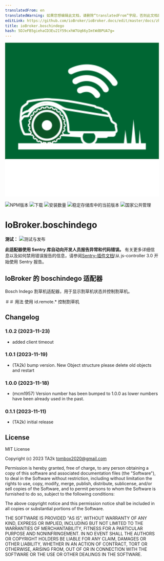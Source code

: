 ```yaml
---
translatedFrom: en
translatedWarning: 如果您想编辑此文档，请删除“translatedFrom”字段，否则此文档将再次自动翻译
editLink: https://github.com/ioBroker/ioBroker.docs/edit/master/docs/zh-cn/adapterref/iobroker.boschindego/README.md
title: ioBroker.boschindego
hash: 5DJeFB5giehaCD3Eu21Y59cxhW7Uq66yImtWdBPUA7g=
---
```

![标识](../../../en/adapterref/iobroker.boschindego/admin/boschindego.png)

![NPM版本](https://img.shields.io/npm/v/iobroker.boschindego.svg)
![下载](https://img.shields.io/npm/dm/iobroker.boschindego.svg)
![安装数量](https://iobroker.live/badges/boschindego-installed.svg)
![稳定存储库中的当前版本](https://iobroker.live/badges/boschindego-stable.svg)
![国家公共管理](https://nodei.co/npm/iobroker.boschindego.png?downloads=true)

# IoBroker.boschindego
**测试：** ![测试与发布](https://github.com/iobroker-community-adapters/ioBroker.boschindego/workflows/Test%20and%20Release/badge.svg)

**此适配器使用 Sentry 库自动向开发人员报告异常和代码错误。** 有关更多详细信息以及如何禁用错误报告的信息，请参阅[Sentry-插件文档](https://github.com/ioBroker/plugin-sentry#plugin-sentry)!从 js-controller 3.0 开始使用 Sentry 报告。

## IoBroker 的 boschindego 适配器
Bosch Indego 割草机适配器，用于显示割草机状态并控制割草机。

＃＃ 用法
使用 id.remote.\* 控制割草机

## Changelog

<!--
    Placeholder for the next version (at the beginning of the line):
    ### **WORK IN PROGRESS**
-->

### 1.0.2 (2023-11-23)

- added client timeout

### 1.0.1 (2023-11-19)

- (TA2k) bump version. New Object structure please delete old objects and restart

### 1.0.0 (2023-11-18)

- (mcm1957) Version number has been bumped to 1.0.0 as lower numbers have been already used in the past.

### 0.1.1 (2023-11-11)

- (TA2k) initial release

## License

MIT License

Copyright (c) 2023 TA2k <tombox2020@gmail.com>

Permission is hereby granted, free of charge, to any person obtaining a copy
of this software and associated documentation files (the "Software"), to deal
in the Software without restriction, including without limitation the rights
to use, copy, modify, merge, publish, distribute, sublicense, and/or sell
copies of the Software, and to permit persons to whom the Software is
furnished to do so, subject to the following conditions:

The above copyright notice and this permission notice shall be included in all
copies or substantial portions of the Software.

THE SOFTWARE IS PROVIDED "AS IS", WITHOUT WARRANTY OF ANY KIND, EXPRESS OR
IMPLIED, INCLUDING BUT NOT LIMITED TO THE WARRANTIES OF MERCHANTABILITY,
FITNESS FOR A PARTICULAR PURPOSE AND NONINFRINGEMENT. IN NO EVENT SHALL THE
AUTHORS OR COPYRIGHT HOLDERS BE LIABLE FOR ANY CLAIM, DAMAGES OR OTHER
LIABILITY, WHETHER IN AN ACTION OF CONTRACT, TORT OR OTHERWISE, ARISING FROM,
OUT OF OR IN CONNECTION WITH THE SOFTWARE OR THE USE OR OTHER DEALINGS IN THE
SOFTWARE.